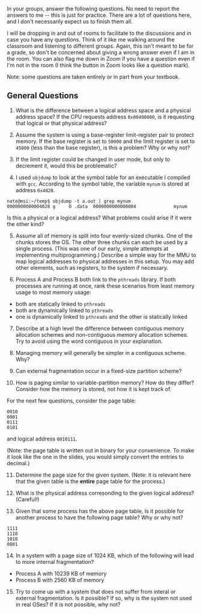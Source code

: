 In your groups, answer the following questions.
No need to report the answers to me --
this is just for practice.
There are a lot of questions here,
and I don't necessarily expect us to finish them all.

I will be dropping in and out of rooms to facilitate to the discussions and in
case you have any questions.
Think of it like me walking around the classroom and listening to different
groups.
Again, this isn't meant to be for a grade,
so don't be concerned about giving a wrong answer even if I am in the room.
You can also flag me down in Zoom if you have a question even if I'm not in the
room
(I think the button in Zoom looks like a question mark).

Note: some questions are taken entirely or in part from your textbook.

## General Questions

1. What is the difference between a logical address space and a physical
address space?
If the CPU requests address `0x00400000`,
is it requesting that logical or that physical address?

2. Assume the system is using a base-register limit-register pair to protect
memory.
If the base register is set to `50000` and the limit register is set to
`45000` (less than the base register),
is this a problem?
Why or why not?

3. If the limit register could be changed in user mode,
but only to decrement it,
would this be problematic?

4. I used `objdump` to look at the symbol table for an executable I compiled
with `gcc`.
According to the symbol table,
the variable `mynum` is stored at address `0x4028`.
```
nate@msi:~/temp$ objdump -t a.out | grep mynum
0000000000004028 g     O .data	0000000000000004              mynum
```
Is this a physical or a logical address?
What problems could arise if it were the other kind?

5. Assume all of memory is split into four evenly-sized chunks.
One of the chunks stores the OS.
The other three chunks can each be used by a single process.
(This was one of our early, simple attempts at implementing multiprogramming.)
Describe a simple way for the MMU to map logical addresses to physical
addresses in this setup.
You may add other elements,
such as registers,
to the system if necessary.

6. Process A and Process B both link to the `pthreads` library.
If both processes are running at once,
rank these scenarios from least memory usage to most memory usage:
* both are statically linked to `pthreads`
* both are dynamically linked to `pthreads`
* one is dynamically linked to `pthreads` and the other is statically linked

7. Describe at a high level the difference between contiguous memory allocation
schemes and non-contiguous memory allocation schemes.
Try to avoid using the word contiguous in your explanation.

8. Managing memory will generally be simpler in a contiguous scheme. Why?

9. Can external fragmentation occur in a fixed-size partition scheme?

10. How is paging similar to variable-partition memory? How do they differ?
Consider how the memory is stored, not how it is kept track of.

For the next few questions,
consider the page table:

```
0010
0001
0111
0101
```

and logical address `0010111`.

(Note: the page table is written out in binary for your convenience.
To make it look like the one in the slides,
you would simply convert the entries to decimal.)

11. Determine the page size for the given system.
(Note: it is relevant here that the given table is the **entire** page table
for the process.)

12. What is the physical address corresonding to the given logical address?
(Careful!)

13. Given that some process has the above page table,
Is it possible for another process to have the following page table?
Why or why not?

```
1111
1110
1010
0001
```

14. In a system with a page size of 1024 KB,
which of the following will lead to more internal fragmentation?
* Process A with 10239 KB of memory
* Process B with 2560 KB of memory

15. Try to come up with a system that does not suffer from interal or external
fragmentation.
Is it possible?
If so, why is the system not used in real OSes?
If it is not possible, why not?
